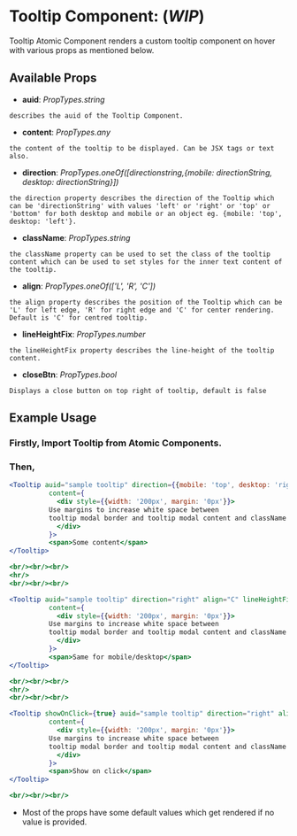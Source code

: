 # Tooltip Component: (**_WIP_**)

Tooltip Atomic Component renders a custom tooltip component on hover with various props as mentioned below.

## Available Props

* **auid**: *PropTypes.string* 

```describes the auid of the Tooltip Component.```

* **content**: *PropTypes.any*

```the content of the tooltip to be displayed. Can be JSX tags or text also.```

* **direction**: *PropTypes.oneOf([directionstring,{mobile: directionString, desktop: directionString}])*

```the direction property describes the direction of the Tooltip which can be 'directionString' with values 'left' or 'right' or 'top' or 'bottom' for both desktop and mobile or an object eg. {mobile: 'top', desktop: 'left'}.```

* **className**: *PropTypes.string*

```the className property can be used to set the class of the tooltip content which can be used to set styles for the inner text content of the tooltip.```

* **align**: *PropTypes.oneOf(['L', 'R', 'C'])*

```the align property describes the position of the Tooltip which can be 'L' for left edge, 'R' for right edge and 'C' for center rendering. Default is 'C' for centred tooltip.```

* **lineHeightFix**: *PropTypes.number*

```the lineHeightFix property describes the line-height of the tooltip content.```


* **closeBtn**: *PropTypes.bool*

```Displays a close button on top right of tooltip, default is false```


## Example Usage

### Firstly, Import Tooltip from Atomic Components.

### Then,

``` jsx
<Tooltip auid="sample tooltip" direction={{mobile: 'top', desktop: 'right'}} align="R" className='tooltipContent' lineHeightFix={1.5}
          content={
            <div style={{width: '200px', margin: '0px'}}>
          Use margins to increase white space between
          tooltip modal border and tooltip modal content and className prop to do font- styling.
            </div>
          }>
          <span>Some content</span>
</Tooltip>

<br/><br/><br/>
<hr/>
<br/><br/><br/>

<Tooltip auid="sample tooltip" direction="right" align="C" lineHeightFix={1.5} className='tooltipContent'
          content={
            <div style={{width: '200px', margin: '0px'}}>
          Use margins to increase white space between
          tooltip modal border and tooltip modal content and className prop to do font- styling..
            </div>
          }>
          <span>Same for mobile/desktop</span>
</Tooltip>

<br/><br/><br/>
<hr/>
<br/><br/><br/>

<Tooltip showOnClick={true} auid="sample tooltip" direction="right" align="C" lineHeightFix={1.5} className='tooltipContent'
          content={
            <div style={{width: '200px', margin: '0px'}}>
          Use margins to increase white space between
          tooltip modal border and tooltip modal content and className prop to do font- styling..
            </div>
          }>
          <span>Show on click</span>
</Tooltip>

<br/><br/><br/>
```

* Most of the props have some default values which get rendered if no value is provided. 